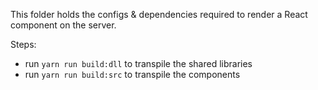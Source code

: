 This folder holds the configs & dependencies required to render a React component on the server.

Steps:
* run `yarn run build:dll` to transpile the shared libraries
* run `yarn run build:src` to transpile the components
